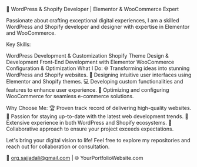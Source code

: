🚀 WordPress & Shopify Developer | Elementor & WooCommerce Expert

Passionate about crafting exceptional digital experiences, I am a skilled WordPress and Shopify developer and designer with expertise in Elementor and WooCommerce.

Key Skills:

WordPress Development & Customization
Shopify Theme Design & Development
Front-End Development with Elementor
WooCommerce Configuration & Optimization
What I Do:
🌐 Transforming ideas into stunning WordPress and Shopify websites.
🎨 Designing intuitive user interfaces using Elementor and Shopify themes.
💻 Developing custom functionalities and features to enhance user experience.
🛒 Optimizing and configuring WooCommerce for seamless e-commerce solutions.

Why Choose Me:
🏆 Proven track record of delivering high-quality websites.
🚀 Passion for staying up-to-date with the latest web development trends.
💼 Extensive experience in both WordPress and Shopify ecosystems.
🤝 Collaborative approach to ensure your project exceeds expectations.

Let's bring your digital vision to life! Feel free to explore my repositories and reach out for collaboration or consultation.

📧 org.sajjadali@gmail.com | 🌐 YourPortfolioWebsite.com
